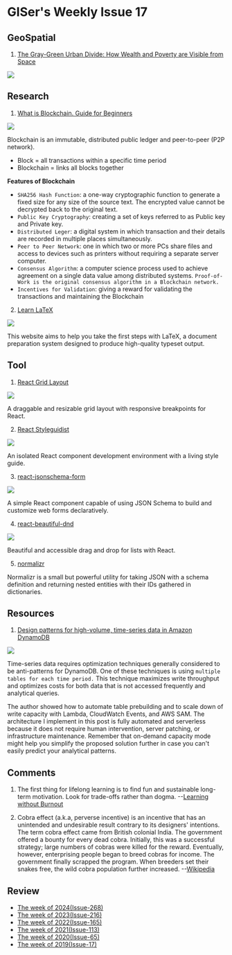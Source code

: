 # GISer's Weekly Issue 17

## GeoSpatial

1. [The Gray-Green Urban Divide: How Wealth and Poverty are Visible from Space](https://www.geographyrealm.com/gray-green-urban-divide-wealth-poverty-visible-space/)

![](https://cdn.shortpixel.ai/client2/q_lossy,ret_img,w_700/https://www.geographyrealm.com/wp-content/uploads/2016/08/Dar-es-Salaam-Tanzania.jpg)

## Research

1. [What is Blockchain. Guide for Beginners](https://techgeek628.medium.com/what-is-blockchain-guide-for-beginners-ed093fdbb8c5)

![](https://miro.medium.com/max/638/0*lxlhe5BdjrQQToDJ.)

Blockchain is an immutable, distributed public ledger and peer-to-peer (P2P network).

- Block = all transactions within a specific time period
- Blockchain = links all blocks together

**Features of Blockchain**

- `SHA256 Hash Function`: a one-way cryptographic function to generate a fixed size for any size of the source text. The encrypted value cannot be decrypted back to the original text.
- `Public Key Cryptography`: creating a set of keys referred to as Public key and Private key.
- `Distributed Leger`: a digital system in which transaction and their details are recorded in multiple places simultaneously.
- `Peer to Peer Network`: one in which two or more PCs share files and access to devices such as printers without requiring a separate server computer.
- `Consensus Algorithm`: a computer science process used to achieve agreement on a single data value among distributed systems. `Proof-of-Work is the original consensus algorithm in a Blockchain network.`
- `Incentives for Validation`: giving a reward for validating the transactions and maintaining the Blockchain

2. [Learn LaTeX](https://www.learnlatex.org/en/)

![](https://camo.githubusercontent.com/410261e3a43af1bda70d03bafe6f4a05ae82218f7d18d7aeaac38519c39a0f9a/68747470733a2f2f63646e2e6265656b6b612e636f6d2f626c6f67696d672f61737365742f3230323130332f6267323032313033313830332e6a7067)

This website aims to help you take the first steps with LaTeX, a document preparation system designed to produce high-quality typeset output.

## Tool

1. [React Grid Layout](https://github.com/react-grid-layout/react-grid-layout)

![](https://camo.githubusercontent.com/c4c5ad848e7f3cbc45c44a115b0ab01ff36e81898893b1177440ae3522e40eb4/687474703a2f2f692e696d6775722e636f6d2f6f6f314e5436632e676966)

A draggable and resizable grid layout with responsive breakpoints for React.

2. [React Styleguidist](https://github.com/styleguidist/react-styleguidist)

![](https://user-images.githubusercontent.com/1703219/74945569-51c6ad00-543b-11ea-8351-f4d86860893a.gif)

An isolated React component development environment with a living style guide.

3. [react-jsonschema-form](https://github.com/rjsf-team/react-jsonschema-form)

![](https://camo.githubusercontent.com/88bfa2b9308ab6acec70d2dd8e14d4c57682c7535bd7b23ca2949aaae325eb0b/68747470733a2f2f692e696d6775722e636f6d2f4d385a434553352e676966)

A simple React component capable of using JSON Schema to build and customize web forms declaratively.

4. [react-beautiful-dnd](https://github.com/atlassian/react-beautiful-dnd)

![](https://user-images.githubusercontent.com/2182637/53614150-efbed780-3c2c-11e9-9204-a5d2e746faca.gif)

Beautiful and accessible drag and drop for lists with React.

5. [normalizr](https://github.com/paularmstrong/normalizr)

Normalizr is a small but powerful utility for taking JSON with a schema definition and returning nested entities with their IDs gathered in dictionaries.

## Resources

1. [Design patterns for high-volume, time-series data in Amazon DynamoDB](https://aws.amazon.com/blogs/database/design-patterns-for-high-volume-time-series-data-in-amazon-dynamodb/)

![](https://d2908q01vomqb2.cloudfront.net/887309d048beef83ad3eabf2a79a64a389ab1c9f/2019/02/21/time-series-dynamodb-1.gif)

Time-series data requires optimization techniques generally considered to be anti-patterns for DynamoDB. One of these techniques is using `multiple tables for each time period.` This technique maximizes write throughput and optimizes costs for both data that is not accessed frequently and analytical queries.

The author showed how to automate table prebuilding and to scale down of write capacity with Lambda, CloudWatch Events, and AWS SAM. The architecture I implement in this post is fully automated and serverless because it does not require human intervention, server patching, or infrastructure maintenance. Remember that on-demand capacity mode might help you simplify the proposed solution further in case you can't easily predict your analytical patterns.

## Comments

1. The first thing for lifelong learning is to find fun and sustainable long-term motivation. Look for trade-offs rather than dogma.
   --[Learning without Burnout](https://junglecoder.com/blog/learning-without-burnout)

2. Cobra effect (a.k.a, perverse incentive) is an incentive that has an unintended and undesirable result contrary to its designers' intentions. The term cobra effect came from British colonial India. The government offered a bounty for every dead cobra. Initially, this was a successful strategy; large numbers of cobras were killed for the reward. Eventually, however, enterprising people began to breed cobras for income. The government finally scrapped the program. When breeders set their snakes free, the wild cobra population further increased.
   --[Wikipedia](https://en.wikipedia.org/wiki/Perverse_incentive#Cobra_effect)

## Review

- [The week of 2024(Issue-268)](../2024/issue-268.md)
- [The week of 2023(Issue-216)](../2023/issue-216.md)
- [The week of 2022(Issue-165)](../2022/issue-165.md)
- [The week of 2021(Issue-113)](../2021/issue-113.md)
- [The week of 2020(Issue-65)](../2020/issue-65.md)
- [The week of 2019(Issue-17)](../2019/issue-17.md)
